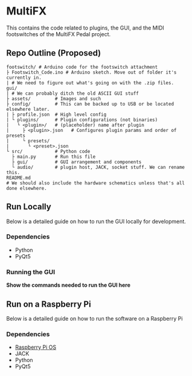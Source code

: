 # MultiFX
This contains the code related to plugins, the GUI, and the MIDI footswitches
of the MultiFX Pedal project.

## Repo Outline (Proposed)

```
footswitch/ # Arduino code for the footswitch attachment
├ Footswitch_Code.ino # Arduino sketch. Move out of folder it's currently in.
| # We need to figure out what's going on with the .zip files.
gui/
| # We can probably ditch the old ASCII GUI stuff
├ assets/         # Images and such
├ config/         # This can be backed up to USB or be located elsewhere later.
| ├ profile.json  # High level config
| └ plugins/      # Plugin configurations (not binaries)
|   └ <plugin>/   # (placeholder) name after plugin
|     ├ <plugin>.json   # Configures plugin params and order of presets
|     └ presets/
|       └ <preset>.json
└ src/            # Python code
  ├ main.py       # Run this file
  ├ gui/          # GUI arrangement and components
  └ audio/        # plugin host, JACK, socket stuff. We can rename this.
README.md
# We should also include the hardware schematics unless that's all done elsewhere.
```

## Run Locally

Below is a detailed guide on how to run the GUI locally for development.

### Dependencies

- Python
- PyQt5

### Running the GUI

**Show the commands needed to run the GUI here**

## Run on a Raspberry Pi

Below is a detailed guide on how to run the software on a Raspberry Pi

### Dependencies

- [Raspberry Pi OS](https://www.raspberrypi.com/software/)
- JACK
- Python
- PyQt5
